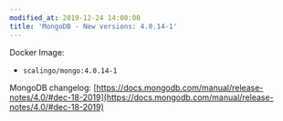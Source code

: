 ```yaml
---
modified_at: 2019-12-24 14:00:00
title: 'MongoDB - New versions: 4.0.14-1'
---
```


Docker Image:

* `scalingo/mongo:4.0.14-1`

MongoDB changelog:
[https://docs.mongodb.com/manual/release-notes/4.0/#dec-18-2019](https://docs.mongodb.com/manual/release-notes/4.0/#dec-18-2019)
